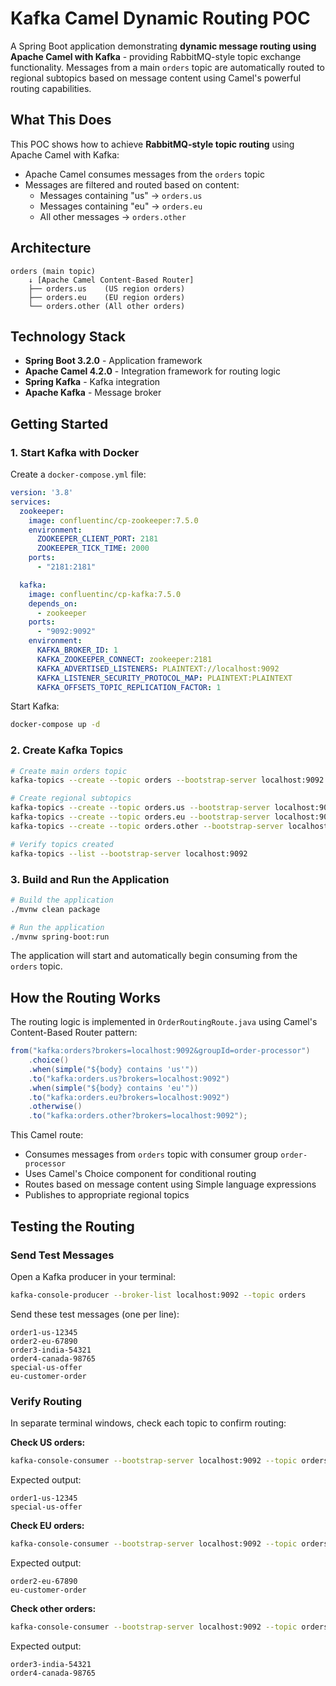 # Kafka Camel Dynamic Routing POC

A Spring Boot application demonstrating **dynamic message routing using Apache Camel with Kafka** - providing RabbitMQ-style topic exchange functionality. Messages from a main `orders` topic are automatically routed to regional subtopics based on message content using Camel's powerful routing capabilities.

## What This Does

This POC shows how to achieve **RabbitMQ-style topic routing** using Apache Camel with Kafka:
- Apache Camel consumes messages from the `orders` topic
- Messages are filtered and routed based on content:
  - Messages containing "us" → `orders.us`
  - Messages containing "eu" → `orders.eu`  
  - All other messages → `orders.other`

## Architecture

```
orders (main topic)
    ↓ [Apache Camel Content-Based Router]
    ├── orders.us    (US region orders)
    ├── orders.eu    (EU region orders) 
    └── orders.other (All other orders)
```

## Technology Stack

- **Spring Boot 3.2.0** - Application framework
- **Apache Camel 4.2.0** - Integration framework for routing logic
- **Spring Kafka** - Kafka integration
- **Apache Kafka** - Message broker

## Getting Started

### 1. Start Kafka with Docker

Create a `docker-compose.yml` file:

```yaml
version: '3.8'
services:
  zookeeper:
    image: confluentinc/cp-zookeeper:7.5.0
    environment:
      ZOOKEEPER_CLIENT_PORT: 2181
      ZOOKEEPER_TICK_TIME: 2000
    ports:
      - "2181:2181"

  kafka:
    image: confluentinc/cp-kafka:7.5.0
    depends_on:
      - zookeeper
    ports:
      - "9092:9092"
    environment:
      KAFKA_BROKER_ID: 1
      KAFKA_ZOOKEEPER_CONNECT: zookeeper:2181
      KAFKA_ADVERTISED_LISTENERS: PLAINTEXT://localhost:9092
      KAFKA_LISTENER_SECURITY_PROTOCOL_MAP: PLAINTEXT:PLAINTEXT
      KAFKA_OFFSETS_TOPIC_REPLICATION_FACTOR: 1
```

Start Kafka:
```bash
docker-compose up -d
```

### 2. Create Kafka Topics

```bash
# Create main orders topic
kafka-topics --create --topic orders --bootstrap-server localhost:9092 --partitions 1 --replication-factor 1

# Create regional subtopics  
kafka-topics --create --topic orders.us --bootstrap-server localhost:9092 --partitions 1 --replication-factor 1
kafka-topics --create --topic orders.eu --bootstrap-server localhost:9092 --partitions 1 --replication-factor 1
kafka-topics --create --topic orders.other --bootstrap-server localhost:9092 --partitions 1 --replication-factor 1

# Verify topics created
kafka-topics --list --bootstrap-server localhost:9092
```

### 3. Build and Run the Application

```bash
# Build the application
./mvnw clean package

# Run the application
./mvnw spring-boot:run
```

The application will start and automatically begin consuming from the `orders` topic.

## How the Routing Works

The routing logic is implemented in `OrderRoutingRoute.java` using Camel's Content-Based Router pattern:

```java
from("kafka:orders?brokers=localhost:9092&groupId=order-processor")
    .choice()
    .when(simple("${body} contains 'us'"))
    .to("kafka:orders.us?brokers=localhost:9092")
    .when(simple("${body} contains 'eu'"))
    .to("kafka:orders.eu?brokers=localhost:9092")
    .otherwise()
    .to("kafka:orders.other?brokers=localhost:9092");
```

This Camel route:
- Consumes messages from `orders` topic with consumer group `order-processor`
- Uses Camel's Choice component for conditional routing
- Routes based on message content using Simple language expressions
- Publishes to appropriate regional topics

## Testing the Routing

### Send Test Messages

Open a Kafka producer in your terminal:
```bash
kafka-console-producer --broker-list localhost:9092 --topic orders
```

Send these test messages (one per line):
```
order1-us-12345
order2-eu-67890
order3-india-54321
order4-canada-98765
special-us-offer
eu-customer-order
```

### Verify Routing

In separate terminal windows, check each topic to confirm routing:

**Check US orders:**
```bash
kafka-console-consumer --bootstrap-server localhost:9092 --topic orders.us --from-beginning
```
Expected output:
```
order1-us-12345
special-us-offer
```

**Check EU orders:**
```bash
kafka-console-consumer --bootstrap-server localhost:9092 --topic orders.eu --from-beginning  
```
Expected output:
```
order2-eu-67890
eu-customer-order
```

**Check other orders:**
```bash
kafka-console-consumer --bootstrap-server localhost:9092 --topic orders.other --from-beginning
```
Expected output:
```
order3-india-54321
order4-canada-98765
```